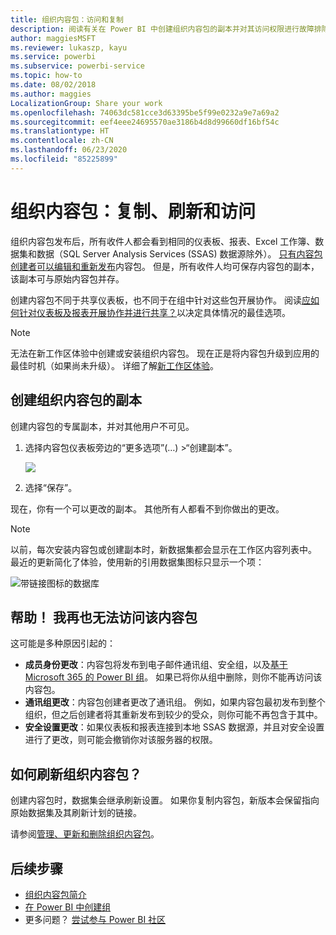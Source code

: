 ```yaml
---
title: 组织内容包：访问和复制
description: 阅读有关在 Power BI 中创建组织内容包的副本并对其访问权限进行故障排除的信息
author: maggiesMSFT
ms.reviewer: lukaszp, kayu
ms.service: powerbi
ms.subservice: powerbi-service
ms.topic: how-to
ms.date: 08/02/2018
ms.author: maggies
LocalizationGroup: Share your work
ms.openlocfilehash: 74063dc581cce3d63395be5f99e0232a9e7a69a2
ms.sourcegitcommit: eef4eee24695570ae3186b4d8d99660df16bf54c
ms.translationtype: HT
ms.contentlocale: zh-CN
ms.lasthandoff: 06/23/2020
ms.locfileid: "85225899"
---
```

# <a name="organizational-content-packs-copy-refresh-and-get-access"></a>组织内容包：复制、刷新和访问

组织内容包发布后，所有收件人都会看到相同的仪表板、报表、Excel 工作簿、数据集和数据（SQL Server Analysis Services (SSAS) 数据源除外）。  [只有内容包创建者可以编辑和重新发布](service-organizational-content-pack-manage-update-delete.md)内容包。  但是，所有收件人均可保存内容包的副本，该副本可与原始内容包并存。

创建内容包不同于共享仪表板，也不同于在组中针对这些包开展协作。 阅读[应如何针对仪表板及报表开展协作并进行共享？](service-how-to-collaborate-distribute-dashboards-reports.md)以决定具体情况的最佳选项。

> [!NOTE]
> 无法在新工作区体验中创建或安装组织内容包。 现在正是将内容包升级到应用的最佳时机（如果尚未升级）。 详细了解[新工作区体验](service-create-the-new-workspaces.md)。
>

## <a name="create-a-copy-of-an-organizational-content-pack"></a>创建组织内容包的副本
创建内容包的专属副本，并对其他用户不可见。

1. 选择内容包仪表板旁边的“更多选项”(…) >“创建副本”。

    ![](media/service-organizational-content-pack-copy-refresh-access/power-bi-create-copy-organizational-content-pack.png)
2. 选择“保存”。  

现在，你有一个可以更改的副本。 其他所有人都看不到你做出的更改。

> [!NOTE]
> 以前，每次安装内容包或创建副本时，新数据集都会显示在工作区内容列表中。 最近的更新简化了体验，使用新的引用数据集图标只显示一个项：
>
> ![带链接图标的数据库](media/service-organizational-content-pack-copy-refresh-access/power-bi-dataset-reference-icon.png)
>

## <a name="help--i-can-no-longer-access-the-content-pack"></a>帮助！  我再也无法访问该内容包
这可能是多种原因引起的：

* **成员身份更改**：内容包将发布到电子邮件通讯组、安全组，以及[基于 Microsoft 365 的 Power BI 组](https://support.office.com/article/Create-a-group-in-Office-365-7124dc4c-1de9-40d4-b096-e8add19209e9)。  如果已将你从组中删除，则你不能再访问该内容包。
* **通讯组更改**：内容包创建者更改了通讯组。 例如，如果内容包最初发布到整个组织，但之后创建者将其重新发布到较少的受众，则你可能不再包含于其中。
* **安全设置更改**：如果仪表板和报表连接到本地 SSAS 数据源，并且对安全设置进行了更改，则可能会撤销你对该服务器的权限。

## <a name="how-are-organizational-content-packs-refreshed"></a>如何刷新组织内容包？
创建内容包时，数据集会继承刷新设置。  如果你复制内容包，新版本会保留指向原始数据集及其刷新计划的链接。

请参阅[管理、更新和删除组织内容包](service-organizational-content-pack-manage-update-delete.md)。

## <a name="next-steps"></a>后续步骤
* [组织内容包简介](service-organizational-content-pack-introduction.md)
* [在 Power BI 中创建组](service-create-distribute-apps.md)
* 更多问题？ [尝试参与 Power BI 社区](https://community.powerbi.com/)
